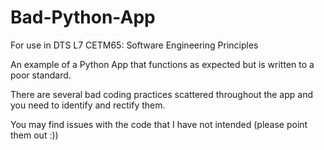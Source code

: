 # Bad-Python-App
For use in DTS L7 CETM65: Software Engineering Principles

An example of a Python App that functions as expected but is written to a poor standard.

There are several bad coding practices scattered throughout the app and you need to identify and rectify them.

You may find issues with the code that I have not intended (please point them out :))

